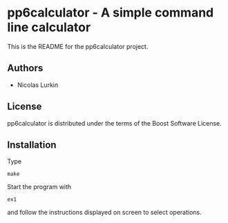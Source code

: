 pp6calculator - A simple command line calculator
================================================
This is the README for the pp6calculator project.

Authors
-------
- Nicolas Lurkin

License
-------
pp6calculator is distributed under the terms of the Boost Software License.

Installation
------------
Type
```
make
```

Start the program with
```
ex1
```
and follow the instructions displayed on screen to select operations.
